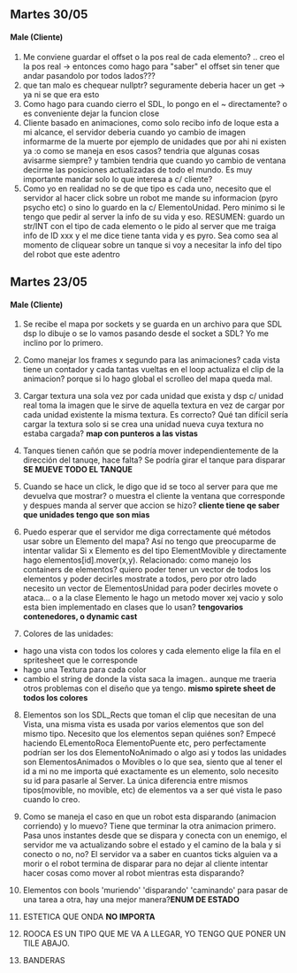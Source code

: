 ## Martes 30/05 ##
#### Male (Cliente) ####
1. Me conviene guardar el offset o la pos real de cada elemento? .. creo el la pos real -> entonces como hago para "saber" el offset sin tener que andar pasandolo por todos lados???
2. que tan malo es chequear nullptr? seguramente deberia hacer un get -> ya ni se que era esto
3. Como hago para cuando cierro el SDL, lo pongo en el ~ directamente? o es conveniente dejar la funcion close
4. Cliente basado en animaciones, como solo recibo info de loque esta a mi alcance, el servidor deberia cuando yo cambio de imagen informarme de la muerte por ejemplo de 
	unidades que por ahi ni existen ya :o como se maneja en esos casos? tendria que algunas cosas avisarme siempre? y tambien tendria que cuando yo cambio de ventana
	decirme las posiciones actualizadas de todo el mundo. Es muy importante mandar solo lo que interesa a c/ cliente? 
5. Como yo en realidad no se de que tipo es cada uno, necesito que el servidor al hacer click sobre un robot me mande su informacion (pyro psycho etc) o sino lo guardo en la c/ ElementoUnidad. Pero minimo si le tengo que pedir al server la info de su vida y eso. RESUMEN: guardo un str/INT con el tipo de cada elemento o le pido al server que me traiga info de ID xxx y el me dice tiene tanta vida y es pyro. Sea como sea al momento de cliquear sobre un tanque si voy a necesitar la info del tipo del robot que este adentro


## Martes 23/05 ##
#### Male (Cliente) ####
1. Se recibe el mapa por sockets y se guarda en un archivo para que SDL dsp lo dibuje o se lo vamos pasando desde el socket a SDL? Yo me inclino por lo primero. 

2. Como manejar los frames x segundo para las animaciones? cada vista tiene un contador y cada tantas vueltas en el loop actualiza el clip de la animacion? porque si lo hago global el scrolleo del mapa queda mal.

3. Cargar textura una sola vez por cada unidad que exista y dsp c/ unidad real toma la imagen que le sirve de aquella textura en vez de cargar por cada unidad existente la misma textura. Es correcto? Qué tan difícil sería cargar la textura solo si se crea una unidad nueva cuya textura no estaba cargada? __map con punteros a las vistas__

4. Tanques tienen cañón que se podría mover independientemente de la dirección del tanuqe, hace falta? Se podría girar el tanque para disparar __SE  MUEVE TODO EL TANQUE__

5. Cuando se hace un click, le digo que id se toco al server para que me devuelva que mostrar? o muestra el cliente la ventana que corresponde y despues manda al server que accion se hizo? __cliente tiene qe saber que unidades tengo que son mias__

6. Puedo esperar que el servidor me diga correctamente qué métodos usar sobre un Elemento del mapa? Así no tengo que preocuparme de intentar validar Si x Elemento es del tipo ElementMovible y directamente hago elementos[id].mover(x,y). Relacionado: como manejo los containers de elementos? quiero poder tener un vector de todos los elementos y poder decirles mostrate a todos, pero por otro lado necesito un vector de ElementosUnidad para poder decirles movete o ataca...  o a la clase Elemento le hago un metodo mover xej vacio y solo esta bien implementado en clases que lo usan? __tengovarios contenedores, o dynamic cast__

7. Colores de las unidades:
  * hago una vista con todos los colores y cada elemento elige la fila en el spritesheet que le corresponde
  * hago una Textura para cada color
  * cambio el string de donde la vista saca la imagen.. aunque me traeria otros problemas con el diseño que ya tengo.
  __mismo spirete sheet de todos los colores__
  
8. Elementos son los SDL_Rects que toman el clip que necesitan de una Vista, una misma vista es usada por varios elementos que son del mismo tipo. Necesito que los elementos sepan quiénes son? Empecé haciendo ELementoRoca ElementoPuente etc, pero perfectamente podrían ser los dos ElementoNoAnimado o algo asi y todos las unidades son ElementosAnimados o Movibles o lo que sea, siento que al tener el id a mi no me importa qué exactamente es un elemento, solo necesito su id para pasarle al Server. La única diferencia entre mismos tipos(movible, no movible, etc) de elementos va a ser qué vista le paso cuando lo creo.

9. Como se maneja el caso en que un robot esta disparando (animacion corriendo) y lo muevo? Tiene que terminar la otra animacion primero. Pasa unos instantes desde que se dispara y conecta con un enemigo, el servidor me va actualizando sobre el estado y el camino de la bala y si conecto o no, no? El servidor va a saber en cuantos ticks alguien va a morir o el robot termina de disparar para no dejar al cliente intentar hacer cosas como mover al robot mientras esta disparando?

10. Elementos con bools 'muriendo' 'disparando' 'caminando' para pasar de una tarea a otra, hay una mejor manera?__ENUM DE ESTADO__

11. ESTETICA QUE ONDA __NO IMPORTA__


12. ROOCA ES UN TIPO QUE ME VA A LLEGAR, YO TENGO QUE PONER UN TILE ABAJO.

13. BANDERAS 
